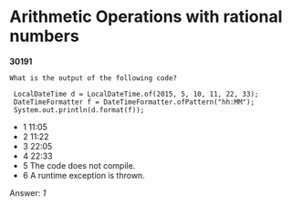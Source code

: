 Arithmetic Operations with rational numbers
===========================================
**30191**
```
What is the output of the following code? 
 
 LocalDateTime d = LocalDateTime.of(2015, 5, 10, 11, 22, 33); 
 DateTimeFormatter f = DateTimeFormatter.ofPattern("hh:MM"); 
 System.out.println(d.format(f));
```


- 1 11:05
- 2 11:22
- 3 22:05
- 4 22:33
- 5 The code does not compile.
- 6 A runtime exception is thrown.

Answer: *1*

